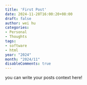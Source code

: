 ```yaml
---
title: 'First Post'
date: 2024-11-28T16:00:20+08:00
draft: false
author: wei hu
categories:
- Personal
- Thoughts
tags:
- software
- html
year: "2024"
month: "2024/11"
disableComments: true
---
```


you can write your posts context here!
<!--more-->
